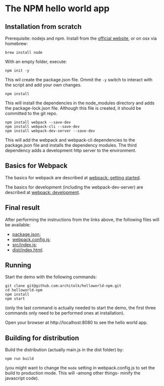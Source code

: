 # The NPM hello world app

## Installation from scratch
Prerequisite: nodejs and npm. Install from the [official website](https://nodejs.org/en/download/), or on osx via homebrew:

```
brew install node
```

With an empty folder, execute:

```
npm init -y
```

This wil create the package.json file. Ommit the `-y` switch to interact with the script and add your own changes.

```
npm install
```

This will install the dependencies in the node_modules directory and adds the package-lock.json file. Although this file is created, it should be committed to the git repo.

```
npm install webpack --save-dev
npm install webpack-cli --save-dev
npm install webpack-dev-server --save-dev
```

This will add the webpack and webpack-cli dependencies to the package.json file and installs the dependency modules. The third dependency adds a development http server to the environment.

## Basics for Webpack

The basics for webpack are described at [webpack: getting started](https://webpack.js.org/guides/getting-started).

The basics for development (including the webpack-dev-server) are described at [webpack: development](https://webpack.js.org/guides/development).

## Final result

After performing the instructions from the links above, the following files will be available:
- [package.json](package.json);
- [webpack.config.js](webpack.config.js);
- [src/index.js](src/index.js);
- [dist/index.html](dist/index.html).

## Running

Start the demo with the following commands:

```
git clone git@github.com:architolk/helloworld-npm.git
cd helloworld-npm
npm install
npm start
```

(only the last command is actually needed to start the demo, the first three commands only need to be performed ones at installation).

Open your browser at http://localhost:8080 to see the hello world app.

## Building for distribution

Build the distribution (actually main.js in the dist folder) by:

```
npm run build
```

(you might want to change the `mode` setting in webpack.config.js to set the build to production mode. This will -among other things- minify the javascript code).
